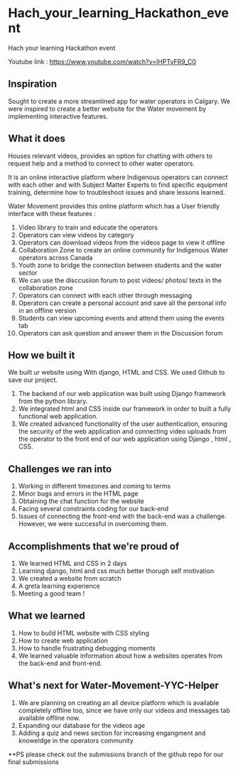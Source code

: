 # Hach_your_learning_Hackathon_event
Hach your learning Hackathon event 

Youtube link : https://www.youtube.com/watch?v=IHPTyFR9_C0


## Inspiration
Sought to create a more streamlined app for water operators in Calgary. We were inspired to create a better website for the Water movement by implementing interactive features. 

## What it does
Houses relevant videos, provides an option for chatting with others to request help and a method to connect to other water operators.

It is an online interactive platform  where Indigenous operators  can  connect  with each  other  and  with Subject  Matter  Experts  to  find  specific  equipment training,  determine  how  to troubleshoot  issues  and share  lessons learned.​

Water Movement provides this online platform which has ​a User friendly interface​ with these features :

1. Video library to train and educate the operators 
2. Operators can view videos by category​
3. Operators can download videos from the videos page to view it offline​
4. Collaboration Zone to create an online community for Indigenous Water operators across Canada​
5. Youth zone to bridge the connection between students and the water sector​
6. We can use the disccusiion forum​ to post videos/ photos/ texts in the collaboration zone 
7. Operators can connect with each other through messaging​
8. Operators can create a personal account and save all the personal info in an offline version 
9. Students can view upcoming events and attend them using the events tab
10. Operators can ask question and answer them in the Discussion forum​

## How we built it
We built ur website using With django, HTML and CSS. We used Github to save our project.
1. The backend of our web application was built using Django framework from the python library.
2. We integrated html and CSS inside our framework in order to built a fully functional web application. 
3. We created advanced functionality of the user authentication, ensuring the security of the web application and connecting video uploads from the operator to the front end of our web application using Django , html , CSS. 

## Challenges we ran into
1. Working in different timezones and coming to terms 
2. Minor bugs and errors in the HTML page 
3. Obtaining the chat function for the website
4. Facing several constraints coding for our back-end 
5. Issues of connecting the front-end with the back-end was a challenge. However, we were successful in overcoming them.

## Accomplishments that we're proud of
1. We learned HTML and CSS in 2 days
2. Learning django, html and css much better thorugh self motivation
3. We created a website from scratch 
4. A greta learning experience 
5. Meeting a good team ! 


## What we learned
1. How to build HTML website with CSS styling
2. How to create web application 
3. How to handle frustrating debugging moments
4. We learned valuable information about how a websites operates from the back-end and front-end.
       
## What's next for Water-Movement-YYC-Helper
1. We are planning on creating an all device platform which is available completely offline too, since we have only our videos and messages tab available offline now. 
2. Expanding our database for the videos age 
3. Adding a quiz and news section for increasing engangment and knoweldge in the operators community

**PS please check out the submissions branch of the github repo for our final submissions